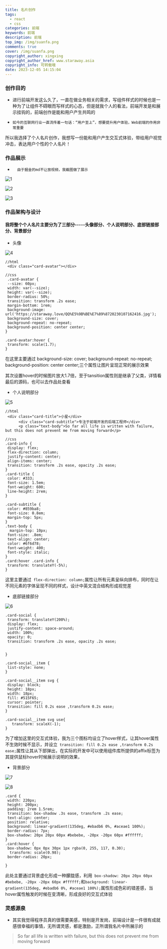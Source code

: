 ```yaml
---
title: 名片创作
tags:
  - react
  - css
categories: 前端
keywords: 前端
description: 前端
top_img: /img/suanfa.png
comments: true
cover: /img/suanfa.png
copyright_author: xingxing
copyright_author_href: www.staraway.asia
copyright_info: 可转载哦
date: 2023-12-05 14:15:04
---
```



### 创作目的
- 进行前端开发这么久了，一直在做业务相关的需求，写组件样式的时候也是一种为了让组件不碍眼而写样式的心态，但是就我个人的看法，前端开发是和展示挂钩的，前端创作是能和用户产生共鸣的
-     如今的互联⽹⾏业⼀直流传着⼀句话：“⽤户⾄上”，想要提升⽤户体验，Web前端的作⽤⾮常重要
所以我选择了个人名片创作，我想写一份能和用户产生交互式体验，带给用户视觉冲击，表达用户个性的个人名片！

### 作品展示
-       由于掘金的md不让放视频，我截图做了展示



![1](../images/名片创作-1701757096669.png)

![2](../images/名片创作-1701757102187.png)


![3](../images/名片创作-1701757110488.png)

### 作品架构与设计
#### 我将整个个人名片主要分为了三部分-----头像部分、个人说明部分、底部链接部分、背景部分
- 头像


![4](../images/名片创作-1701757118115.png)
```
//html
 <div class="card-avatar"></div>
 
//css
 .card-avatar {
 --size: 60px;
 width: var(--size);
 height: var(--size);
 border-radius: 50%;
 transition: transform .2s ease;
 margin-bottom: 1rem;
 background-image: url('https://staraway.love/QQ%E5%9B%BE%E7%89%8720230107162416.jpg');
 background-size: cover;
 background-repeat: no-repeat;
 background-position: center center;
}

.card-avatar:hover {
 transform: scale(1.7);
}

```
在这里主要通过
background-size: cover;
background-repeat: no-repeat;
background-position: center center;三个属性让图片呈现正常的展示效果

其次设置hover的时候图片放大1.7倍，至于tansition属性则是继承了父类，详情看最后的源码，也可以去作品处查看

- 个人说明部分


![5](../images/名片创作-1701757127095.png)

```
//html
 <div class="card-title">小星</div>
      <div class="card-subtitle">专注于前端开发的后端工程师</div>
      <p class="text-body">So far all life is written with failure, but this does not prevent me from moving forward</p>
      
//css
.card-info {
 display: flex;
 flex-direction: column;
 justify-content: center;
 align-items: center;
 transition: transform .2s ease, opacity .2s ease;
}
.card-title {
 color: #333;
 font-size: 1.5em;
 font-weight: 600;
 line-height: 2rem;
}

.card-subtitle {
 color: #859ba8;
 font-size: 0.8em;
 margin-top: 5px;
}
.text-body {
  margin-top: 10px;
 font-size: .8em;
 text-align: center;
 color: #6f6d78;
 font-weight: 400;
 font-style: italic;
}
.card:hover .card-info {
 transform: translateY(-5%);
}
```
这里主要通过` flex-direction: column;`属性让所有元素呈纵向排布，同时在让不同元素的字体呈现不同的样式，设计中英文混合结构形成视觉差

- 底部链接部分


![6](../images/名片创作-1701757134734.png)
```
.card-social {
 transform: translateY(200%);
 display: flex;
 justify-content: space-around;
 width: 100%;
 opacity: 0;
 transition: transform .2s ease, opacity .2s ease;


}

.card-social__item {
 list-style: none;
}

.card-social__item svg {
 display: block;
 height: 18px;
 width: 18px;
 fill: #515F65;
 cursor: pointer;
 transition: fill 0.2s ease ,transform 0.2s ease;
}

.card-social__item svg use{
   transform: scaleX(-1);
}

```
为了增加这里的交互式体验，我为三个图标均设立了hover样式，让其hover属性不生效时候不显示，并设立` transition: fill 0.2s ease ,transform 0.2s ease;`属性让其从下部弹出，在实际的开发中可以使用组件库所提供的affix标签为其提供鼠标hover时候展示说明的效果，

- 背景部分

![7](../images/名片创作-1701757141855.png)

![8](../images/名片创作-1701757146672.png)

```
.card {
 width: 220px;
 height: 200px;
 padding: 2rem 1.5rem;
 transition: box-shadow .3s ease, transform .2s ease;
 text-align: center;
 position: relative;
 background: linear-gradient(135deg, #ebadb6 0%, #aceae1 100%);
 border-radius: 7px;
 box-shadow: 20px 20px 60px #bebebe, -20px -20px 60px #ffffff;
}
.card:hover {
 box-shadow: 0px 0px 30px 1px rgba(0, 255, 117, 0.30);
  transform: scale(0.98);
 border-radius: 20px;
 
}

```
此处主要通过背景虚化形成一种朦胧感，利用` box-shadow: 20px 20px 60px #bebebe, -20px -20px 60px #ffffff;`和`background: linear-gradient(135deg, #ebadb6 0%, #aceae1 100%);`属性形成色彩的错差感，当hover属性触发的时候在变清晰，形成良好的交互式体验

### 灵感源泉

- 其实我觉得程序员真的很需要美感，特别是开发岗，前端设计是一件很有成就感很幸福的事情，无所谓灵感，都是激励，正所谓我名片中所展示的
>  So far all life is written with failure, but this does not prevent me from moving forward